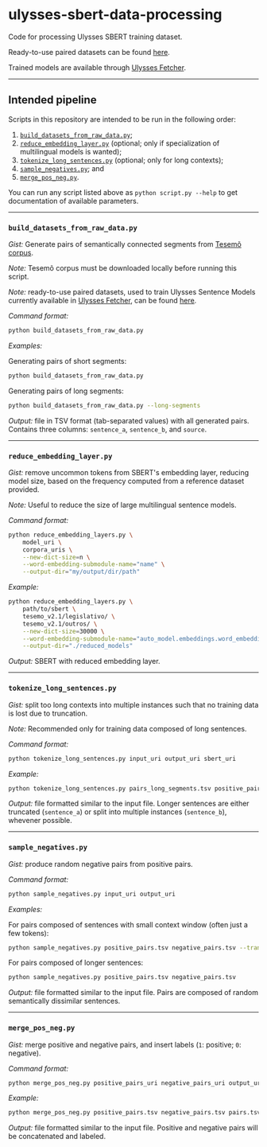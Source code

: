 # ulysses-sbert-data-processing
Code for processing Ulysses SBERT training dataset.

Ready-to-use paired datasets can be found [here](https://cloud.andrelab.icmc.usp.br/s/5szom8Tawj24ZxQ).

Trained models are available through [Ulysses Fetcher](https://github.com/ulysses-camara/ulysses-fetcher).

---

## Intended pipeline
Scripts in this repository are intended to be run in the following order:

1. [`build_datasets_from_raw_data.py`](#build_datasets_from_raw_datapy);
2. [`reduce_embedding_layer.py`](#reduce_embedding_layerpy) (optional; only if specialization of multilingual models is wanted);
3. [`tokenize_long_sentences.py`](#tokenize_long_sentencespy) (optional; only for long contexts);
4. [`sample_negatives.py`](#sample_negativespy); and
5. [`merge_pos_neg.py`](#merge_pos_negpy).

You can run any script listed above as `python script.py --help` to get documentation of available parameters.

---

### `build_datasets_from_raw_data.py`
*Gist:* Generate pairs of semantically connected segments from [Tesemõ corpus](https://github.com/ulysses-camara/ulysses-tesemo).

*Note:* Tesemõ corpus must be downloaded locally before running this script.

*Note:* ready-to-use paired datasets, used to train Ulysses Sentence Models currently available in [Ulysses Fetcher](https://github.com/ulysses-camara/ulysses-fetcher), can be found [here](https://cloud.andrelab.icmc.usp.br/s/5szom8Tawj24ZxQ).

*Command format:*
```bash
python build_datasets_from_raw_data.py
```

*Examples:*

Generating pairs of short segments: 
```bash
python build_datasets_from_raw_data.py
```

Generating pairs of long segments: 
```bash
python build_datasets_from_raw_data.py --long-segments
```

*Output:* file in TSV format (tab-separated values) with all generated pairs. Contains three columns: `sentence_a`, `sentence_b`, and `source`.

---

### `reduce_embedding_layer.py`
*Gist:* remove uncommon tokens from SBERT's embedding layer, reducing model size, based on the frequency computed from a reference dataset provided.

*Note:* Useful to reduce the size of large multilingual sentence models.

*Command format:*
```bash
python reduce_embedding_layers.py \
    model_uri \
    corpora_uris \
    --new-dict-size=n \
    --word-embedding-submodule-name="name" \
    --output-dir="my/output/dir/path"
```

*Example:*
```bash
python reduce_embedding_layers.py \
    path/to/sbert \
    tesemo_v2.1/legislativo/ \
    tesemo_v2.1/outros/ \
    --new-dict-size=30000 \
    --word-embedding-submodule-name="auto_model.embeddings.word_embeddings" \
    --output-dir="./reduced_models"
```

*Output:* SBERT with reduced embedding layer.

---

### `tokenize_long_sentences.py`
*Gist:* split too long contexts into multiple instances such that no training data is lost due to truncation.

*Note:* Recommended only for training data composed of long sentences.

*Command format:*
```bash
python tokenize_long_sentences.py input_uri output_uri sbert_uri
```

*Example:*
```bash
python tokenize_long_sentences.py pairs_long_segments.tsv positive_pairs.tsv path/to/sbert/model
```

*Output:* file formatted similar to the input file. Longer sentences are either truncated (`sentence_a`) or split into multiple instances (`sentence_b`), whevener possible.

---

### `sample_negatives.py`
*Gist:* produce random negative pairs from positive pairs.

*Command format:*
```bash
python sample_negatives.py input_uri output_uri
```

*Examples:*

For pairs composed of sentences with small context window (often just a few tokens):
```bash
python sample_negatives.py positive_pairs.tsv negative_pairs.tsv --transitivity-check
```

For pairs composed of longer sentences:
```bash
python sample_negatives.py positive_pairs.tsv negative_pairs.tsv
```

*Output:* file formatted similar to the input file. Pairs are composed of random semantically dissimilar sentences.

---

### `merge_pos_neg.py`
*Gist:* merge positive and negative pairs, and insert labels (`1`: positive; `0`: negative).

*Command format:*
```bash
python merge_pos_neg.py positive_pairs_uri negative_pairs_uri output_uri
```

*Example:*
```bash
python merge_pos_neg.py positive_pairs.tsv negative_pairs.tsv pairs.tsv
```

*Output:* file formatted similar to the input file. Positive and negative pairs will be concatenated and labeled.
